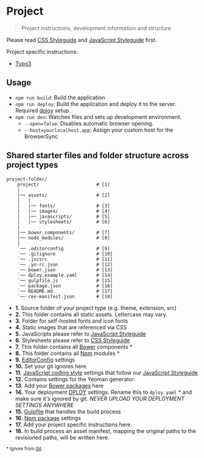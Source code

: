 # Project

> Project instructions, development information and structure

Please read [CSS Styleguide](/docs/css/) and [JavaScript Styleguide](/docs/js/)  first.

Project specific instructions: 

* [Typo3](typo3)

## Usage

* `npm run build`: Build the application
* `npm run deploy`: Build the application and deploy it to the server. Required [dploy](https://github.com/lucasmotta/dploy) setup.
* `npm run dev`: Watches files and sets up development environment.
    * `--open=false`: Disables automatic browser opening.
    * `--host=yourlocalhost.app`: Assign your custom host for the BrowserSync


## Shared starter files and folder structure across project types

```
project-folder/
    project/                     # [1]
    |
    |── assets/                  # [2]
    |   |
    |   |── fonts/               # [3]
    |   |── images/              # [4]
    |   |── javascripts/         # [5]
    |   |── stylesheets/         # [6]    
    |
    |── bower_components/        # [7]   
    |── node_modules/            # [8]   
    |
    `── .editorconfig            # [9]
    `── .gitignore               # [10]
    `── .jscsrc                  # [11]
    `── .yo-rc.json              # [12]
    `── bower.json               # [13]
    `── dploy.example.yaml       # [14]
    `── gulpfile.js              # [15]
    `── package.json             # [16]
    `── README.md                # [17]
    `── rev-manifest.json        # [18]
```

* **1.** Source folder of your project type (e.g. theme, extension, src)
* **2.** This folder contains all static assets. Lettercase may vary.
* **3.** Folder for self-hosted fonts and icon fonts
* **4.** Static images that are referenced via CSS
* **5.** JavaScripts please refer to [JavaScript Styleguide](/docs/js/)
* **6.** Stylesheets please refer to [CSS Styleguide](/docs/css/)
* **7.** This folder contains all [Bower](http://bower.io) components *
* **8.** This folder contains all [Npm](https://www.npmjs.com/) modules *
* **9.** [EditorConfig](http://editorconfig.org/) settings
* **10.** Set your git ignores here
* **11.** [JavaScript coding style](http://jscs.info/overview.html) settings that follow our [JavaScript Styleguide](../js/)
* **12.** Contains settings for the Yeoman generator.
* **13.** Add your [Bower packages](http://bower.io/#save-packages) here
* **14.** Your deployment [DPLOY](https://leanmeanfightingmachine.github.io/dploy/) settings. Rename this to `dploy.yaml` * and make sure it's ignored by git. _NEVER UPLOAD YOUR DEPLOYMENT SETTINGS ANYWHERE_
* **15.** [Gulpfile](http://gulpjs.com/) that handles the build process 
* **16.** [Npm package](https://docs.npmjs.com/getting-started/installing-npm-packages-locally) settings
* **17.** Add your project specific instructions here.
* **18.** In build process an asset manifest, mapping the original paths to the revisioned paths, will be written here.

<sub>\* Ignore from [Git](http://git-scm.com/).</sub>

